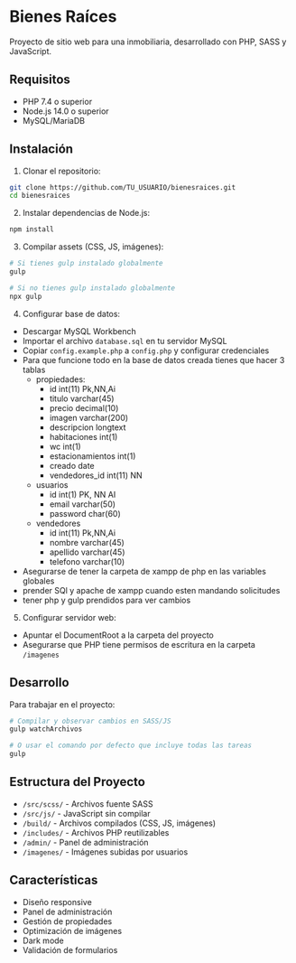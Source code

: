 # Bienes Raíces

Proyecto de sitio web para una inmobiliaria, desarrollado con PHP, SASS y JavaScript.

## Requisitos

- PHP 7.4 o superior
- Node.js 14.0 o superior
- MySQL/MariaDB

## Instalación

1. Clonar el repositorio:
```bash
git clone https://github.com/TU_USUARIO/bienesraices.git
cd bienesraices
```

2. Instalar dependencias de Node.js:
```bash
npm install
```

3. Compilar assets (CSS, JS, imágenes):
```bash
# Si tienes gulp instalado globalmente
gulp

# Si no tienes gulp instalado globalmente
npx gulp
```

4. Configurar base de datos:
- Descargar MySQL Workbench
- Importar el archivo `database.sql` en tu servidor MySQL
- Copiar `config.example.php` a `config.php` y configurar credenciales
- Para que funcione todo en la base de datos creada tienes que hacer 3 tablas
    - propiedades: 
        - id int(11) Pk,NN,Ai
        - titulo varchar(45)
        - precio decimal(10)
        - imagen varchar(200)
        - descripcion longtext
        - habitaciones int(1)
        - wc int(1)
        - estacionamientos int(1)
        - creado date
        - vendedores_id int(11) NN
    - usuarios
        - id int(1) PK, NN AI
        - email varchar(50)
        - password char(60)
    - vendedores
        - id int(11) Pk,NN,Ai
        - nombre varchar(45)
        - apellido varchar(45)
        - telefono varchar(10)
- Asegurarse de tener la carpeta de xampp de php en las variables globales
- prender SQl y apache de xampp cuando esten mandando solicitudes
- tener php y gulp prendidos para ver cambios 

5. Configurar servidor web:
- Apuntar el DocumentRoot a la carpeta del proyecto
- Asegurarse que PHP tiene permisos de escritura en la carpeta `/imagenes`

## Desarrollo

Para trabajar en el proyecto:

```bash
# Compilar y observar cambios en SASS/JS
gulp watchArchivos

# O usar el comando por defecto que incluye todas las tareas
gulp
```

## Estructura del Proyecto

- `/src/scss/` - Archivos fuente SASS
- `/src/js/` - JavaScript sin compilar
- `/build/` - Archivos compilados (CSS, JS, imágenes)
- `/includes/` - Archivos PHP reutilizables
- `/admin/` - Panel de administración
- `/imagenes/` - Imágenes subidas por usuarios

## Características

- Diseño responsive
- Panel de administración
- Gestión de propiedades
- Optimización de imágenes
- Dark mode
- Validación de formularios